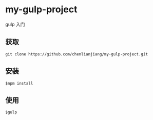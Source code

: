 # my-gulp-project
gulp 入门
## 获取

```
git clone https://github.com/chenlianjiang/my-gulp-project.git
```

## 安装

```
$npm install
```

## 使用

```
$gulp
```
